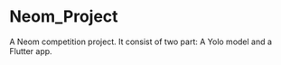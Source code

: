 # Neom_Project

A Neom competition project. It consist of two part: A Yolo model and a Flutter app.
